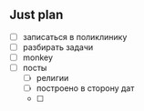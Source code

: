 ## Just plan
- [ ] записаться в поликлинику
- [ ] разбирать задачи
- [ ] monkey
- [ ] посты
	- [ ] религии
	- [ ] построено в сторону дат
	- [ ]
